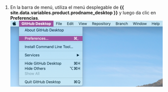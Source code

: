 1. En la barra de menú, utiliza el menú desplegable de **{{ site.data.variables.product.prodname_desktop }}** y luego da clic en **Preferencias**. ![El valor de preferencias en el menú desplegable de {{ site.data.variables.product.prodname_desktop }}](/assets/images/help/desktop/mac-choose-preferences.png)
